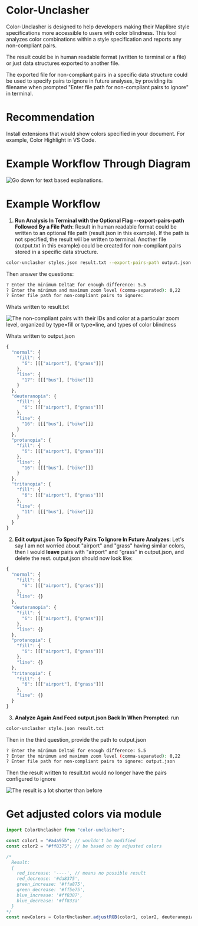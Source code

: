 # Color-Unclasher

Color-Unclasher is designed to help developers making their Maplibre style specifications more accessible to users with color blindness. This tool analyzes color combinations within a style specification and reports any non-compliant pairs. 

The result could be in human readable format (written to terminal or a file) or just data structures exported to another file. 

The exported file for non-compliant pairs in a specific data structure could be used to specify pairs to ignore in future analyses, by providing its filename when prompted "Enter file path for non-compliant pairs to ignore" in terminal.

# Recommendation

Install extensions that would show colors specified in your document. For example, Color Highlight in VS Code.

# Example Workflow Through Diagram
![Go down for text based explanations.](.github/d.png)

# Example Workflow
1.  **Run Analysis In Terminal with the Optional Flag --export-pairs-path Followed By a File Path**: Result in human readable format could be written to an optional file path (result.json in this example). If the path is not specified, the result will be written to terminal. Another file (output.txt in this example) could be created for non-compliant pairs stored in a specific data structure.

```sh
color-unclasher styles.json result.txt --export-pairs-path output.json
```

Then answer the questions:
```sh
? Enter the minimum DeltaE for enough difference: 5.5
? Enter the minimum and maximum zoom level (comma-separated): 0,22
? Enter file path for non-compliant pairs to ignore: 
```

Whats written to result.txt

![The non-compliant pairs with their IDs and color at a particular zoom level, organized by type=fill or type=line, and types of color blindness](.github/r1.png)

Whats written to output.json

```js
{
  "normal": {
    "fill": {
      "6": [[["airport"], ["grass"]]]
    },
    "line": {
      "17": [[["bus"], ["bike"]]]
    }
  },
  "deuteranopia": {
    "fill": {
      "6": [[["airport"], ["grass"]]]
    },
    "line": {
      "16": [[["bus"], ["bike"]]]
    }
  },
  "protanopia": {
    "fill": {
      "6": [[["airport"], ["grass"]]]
    },
    "line": {
      "16": [[["bus"], ["bike"]]]
    }
  },
  "tritanopia": {
    "fill": {
      "6": [[["airport"], ["grass"]]]
    },
    "line": {
      "11": [[["bus"], ["bike"]]]
    }
  }
}
```

2. **Edit output.json To Specify Pairs To Ignore In Future Analyzes**: Let's say I am not worried about "airport" and "grass" having similar colors, then I would **leave** pairs with "airport" and "grass" in output.json, and delete the rest. output.json should now look like:

```js
{
  "normal": {
    "fill": {
      "6": [[["airport"], ["grass"]]]
    },
    "line": {}
  },
  "deuteranopia": {
    "fill": {
      "6": [[["airport"], ["grass"]]]
    },
    "line": {}
  },
  "protanopia": {
    "fill": {
      "6": [[["airport"], ["grass"]]]
    },
    "line": {}
  },
  "tritanopia": {
    "fill": {
      "6": [[["airport"], ["grass"]]]
    },
    "line": {}
  }
}
```

3. **Analyze Again And Feed output.json Back In When Prompted**: run

```sh
color-unclasher style.json result.txt
```
Then in the third question, provide the path to output.json
```sh
? Enter the minimum DeltaE for enough difference: 5.5
? Enter the minimum and maximum zoom level (comma-separated): 0,22
? Enter file path for non-compliant pairs to ignore: output.json
```

Then the result written to result.txt would no longer have the pairs configured to ignore

![The result is a lot shorter than before](.github/r2.png)

# Get adjusted colors via module

```js
import ColorUnclasher from "color-unclasher";

const color1 = "#a4a95b"; // wouldn't be modified
const color2 = "#ff8375"; // be based on by adjusted colors 

/*
  Result:
  {
    red_increase: '----', // means no possible result
    red_decrease: '#da8375',
    green_increase: '#ffa875',
    green_decrease: '#ff5e75',
    blue_increase: '#ff8387',
    blue_decrease: '#ff833a'
  }
*/
const newColors = ColorUnclasher.adjustRGB(color1, color2, deuteranopia);
```
